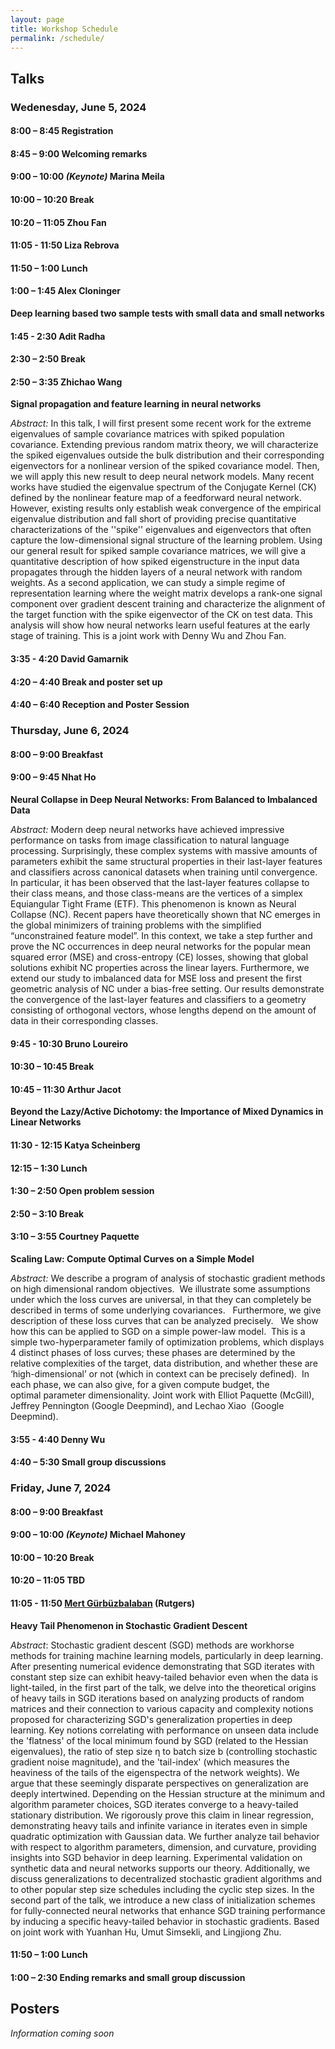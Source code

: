 ```yaml
---
layout: page
title: Workshop Schedule
permalink: /schedule/
---
```


## Talks

### Wedenesday, June 5, 2024

#### **8:00 – 8:45** Registration
#### **8:45 – 9:00** Welcoming remarks
#### **9:00 – 10:00** *(Keynote)* Marina Meila 
#### **10:00 – 10:20** Break
#### **10:20 – 11:05** Zhou Fan
#### **11:05 - 11:50** Liza Rebrova
#### **11:50 – 1:00** Lunch
#### **1:00 – 1:45** Alex Cloninger

**Deep learning based two sample tests with small data and small networks**

#### **1:45 - 2:30** Adit Radha
#### **2:30 – 2:50** Break
#### **2:50 – 3:35** Zhichao Wang 

**Signal propagation and feature learning in neural networks**

*Abstract:* In this talk, I will first present some recent work for the extreme eigenvalues of sample covariance matrices with spiked population covariance. Extending previous random matrix theory, we will characterize the spiked eigenvalues outside the bulk distribution and their corresponding eigenvectors for a nonlinear version of the spiked covariance model. Then, we will apply this new result to deep neural network models. Many recent works have studied the eigenvalue spectrum of the Conjugate Kernel (CK) defined by the nonlinear feature map of a feedforward neural network. However, existing results only establish weak convergence of the empirical eigenvalue distribution and fall short of providing precise quantitative characterizations of the ''spike'' eigenvalues and eigenvectors that often capture the low-dimensional signal structure of the learning problem. Using our general result for spiked sample covariance matrices, we will give a quantitative description of how spiked eigenstructure in the input data propagates through the hidden layers of a neural network with random weights. As a second application, we can study a simple regime of representation learning where the weight matrix develops a rank-one signal component over gradient descent training and characterize the alignment of the target function with the spike eigenvector of the CK on test data. This analysis will show how neural networks learn useful features at the early stage of training. This is a joint work with Denny Wu and Zhou Fan.

#### **3:35 - 4:20** David Gamarnik
#### **4:20 – 4:40** Break and poster set up
#### **4:40 – 6:40** Reception and Poster Session

### Thursday, June 6, 2024

#### **8:00 – 9:00** Breakfast
#### **9:00 – 9:45** Nhat Ho

**Neural Collapse in Deep Neural Networks: From Balanced to Imbalanced Data**

*Abstract:* Modern deep neural networks have achieved impressive performance on tasks from image classification to natural language processing. Surprisingly, these complex systems with massive amounts of parameters exhibit the same structural properties in their last-layer features and classifiers across canonical datasets when training until convergence. In particular, it has been observed that the last-layer features collapse to their class means, and those class-means are the vertices of a simplex Equiangular Tight Frame (ETF). This phenomenon is known as Neural Collapse (NC). Recent papers have theoretically shown that NC emerges in the global minimizers of training problems with the simplified “unconstrained feature model”. In this context, we take a step further and prove the NC occurrences in deep neural networks for the popular mean squared error (MSE) and cross-entropy (CE) losses, showing that global solutions exhibit NC properties across the linear layers. Furthermore, we extend our study to imbalanced data for MSE loss and present the first geometric analysis of NC under a bias-free setting. Our results demonstrate the convergence of the last-layer features and classifiers to a geometry consisting of orthogonal vectors, whose lengths depend on the amount of data in their corresponding classes. 

#### **9:45 - 10:30** Bruno Loureiro
#### **10:30 – 10:45** Break
#### **10:45 – 11:30** Arthur Jacot

**Beyond the Lazy/Active Dichotomy: the Importance of Mixed Dynamics in Linear Networks**

#### **11:30 - 12:15** Katya Scheinberg
#### **12:15 – 1:30** Lunch
#### **1:30 – 2:50** Open problem session
#### **2:50 – 3:10** Break
#### **3:10 – 3:55** Courtney Paquette

**Scaling Law: Compute Optimal Curves on a Simple Model**

*Abstract:* We  describe a program of analysis of stochastic gradient methods on high dimensional random objectives.  We illustrate some assumptions under which the loss curves are universal, in that they can completely be described in terms of some underlying covariances.   Furthermore, we give description of these loss curves that can be analyzed precisely.   We show how this can be applied to SGD on a simple power-law model.  This is a simple two-hyperparameter family of optimization problems, which displays 4 distinct phases of loss curves; these phases are determined by the relative complexities of the target, data distribution, and whether these are ‘high-dimensional’ or not (which in context can be precisely defined).  In each phase, we can also give, for a given compute budget, the optimal parameter dimensionality. Joint work with Elliot Paquette (McGill), Jeffrey Pennington (Google Deepmind), and Lechao Xiao  (Google Deepmind).

#### **3:55 - 4:40** Denny Wu
#### **4:40 – 5:30** Small group discussions

### Friday, June 7, 2024

#### **8:00 – 9:00** Breakfast
#### **9:00 – 10:00** *(Keynote)* Michael Mahoney
#### **10:00 – 10:20** Break
#### **10:20 – 11:05** TBD
#### **11:05 - 11:50** [Mert Gürbüzbalaban](https://mert-g.org/) (Rutgers)

**Heavy Tail Phenomenon in Stochastic Gradient Descent**

*Abstract*: Stochastic gradient descent (SGD) methods are workhorse methods for training machine learning models, particularly in deep learning. After presenting numerical evidence demonstrating that SGD iterates with constant step size can exhibit heavy-tailed behavior even when the data is light-tailed, in the first part of the talk, we delve into the theoretical origins of heavy tails in SGD iterations based on analyzing products of random matrices and their connection to various capacity and complexity notions proposed for characterizing SGD's generalization properties in deep learning. Key notions correlating with performance on unseen data include the 'flatness' of the local minimum found by SGD (related to the Hessian eigenvalues), the ratio of step size η to batch size b (controlling stochastic gradient noise magnitude), and the 'tail-index' (which measures the heaviness of the tails of the eigenspectra of the network weights). We argue that these seemingly disparate perspectives on generalization are deeply intertwined. Depending on the Hessian structure at the minimum and algorithm parameter choices, SGD iterates converge to a heavy-tailed stationary distribution. We rigorously prove this claim in linear regression, demonstrating heavy tails and infinite variance in iterates even in simple quadratic optimization with Gaussian data. We further analyze tail behavior with respect to algorithm parameters, dimension, and curvature, providing insights into SGD behavior in deep learning. Experimental validation on synthetic data and neural networks supports our theory. Additionally, we discuss generalizations to decentralized stochastic gradient algorithms and to other popular step size schedules including the cyclic step sizes. In the second part of the talk, we introduce a new class of initialization schemes for fully-connected neural networks that enhance SGD training performance by inducing a specific heavy-tailed behavior in stochastic gradients. Based on joint work with Yuanhan Hu, Umut Simsekli, and Lingjiong Zhu. 

#### **11:50 – 1:00** Lunch

#### **1:00 – 2:30** Ending remarks and small group discussion


## Posters

*Information coming soon*
